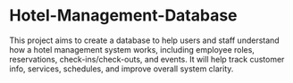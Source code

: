 # Hotel-Management-Database
This project aims to create a database to help users and staff understand how a hotel management system works, including employee roles, reservations, check-ins/check-outs, and events. It will help track customer info, services, schedules, and improve overall system clarity.
